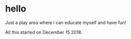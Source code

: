 # hello
Just a play area where I can educate myself and have fun!

All this started on December 15 2018.
